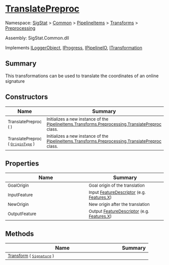 # [TranslatePreproc](./TranslatePreproc.md)

Namespace: [SigStat]() > [Common](./../../../README.md) > [PipelineItems]() > [Transforms]() > [Preprocessing](./README.md)

Assembly: SigStat.Common.dll

Implements [ILoggerObject](./../../../ILoggerObject.md), [IProgress](./../../../Helpers/IProgress.md), [IPipelineIO](./../../../Pipeline/IPipelineIO.md), [ITransformation](./../../../ITransformation.md)

## Summary
This transformations can be used to translate the coordinates of an online signature

## Constructors

| Name | Summary | 
| --- | --- | 
| <sub>TranslatePreproc (  )</sub><img width=200/>| <sub>Initializes a new instance of the [PipelineItems.Transforms.Preprocessing.TranslatePreproc](https://github.com/hargitomi97/sigstat/blob/master/docs/md/SigStat/Common/PipelineItems/Transforms/Preprocessing/TranslatePreproc.md) class.</sub>| <br>
| <sub>TranslatePreproc ( [`OriginType`](./OriginType.md) )</sub><img width=200/>| <sub>Initializes a new instance of the [PipelineItems.Transforms.Preprocessing.TranslatePreproc](https://github.com/hargitomi97/sigstat/blob/master/docs/md/SigStat/Common/PipelineItems/Transforms/Preprocessing/TranslatePreproc.md) class.</sub>| <br>


## Properties

| Name | Summary | 
| --- | --- | 
| <sub>GoalOrigin</sub><img width=200/>| <sub>Goal origin of the translation</sub>| <br>
| <sub>InputFeature</sub><img width=200/>| <sub>Input [FeatureDescriptor](https://github.com/hargitomi97/sigstat/blob/master/docs/md/SigStat/Common/FeatureDescriptor.md) (e.g. [Features.X](https://github.com/hargitomi97/sigstat/blob/master/docs/md/SigStat/Common/Features.md))</sub>| <br>
| <sub>NewOrigin</sub><img width=200/>| <sub>New origin after the translation</sub>| <br>
| <sub>OutputFeature</sub><img width=200/>| <sub>Output [FeatureDescriptor](https://github.com/hargitomi97/sigstat/blob/master/docs/md/SigStat/Common/FeatureDescriptor.md) (e.g. [Features.X](https://github.com/hargitomi97/sigstat/blob/master/docs/md/SigStat/Common/Features.md))</sub>| <br>


## Methods

| Name | Summary | 
| --- | --- | 
| <sub>[Transform](./Methods/TranslatePreproc-100663868.md) ( [`Signature`](./../../../Signature.md) )</sub><img width=200/>| <sub></sub>| <br>


